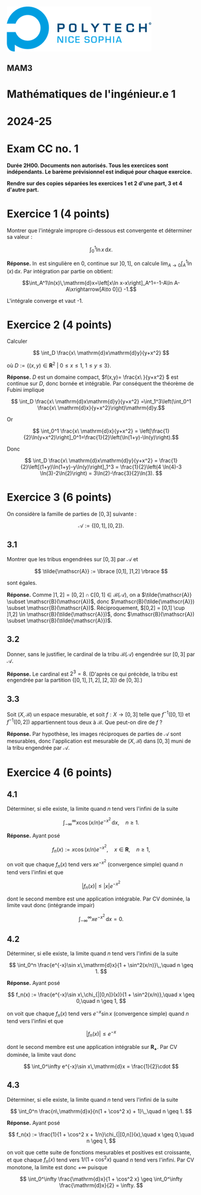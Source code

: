 ![PNS](https://raw.githubusercontent.com/pns-mam/mi1/master/logo-pns.png)

## MAM3

# Mathématiques de l'ingénieur.e 1
# 2024-25
# Exam CC no. 1

**Durée 2H00. Documents non autorisés. Tous les exercices sont indépendants.
Le barème prévisionnel est indiqué pour chaque exercice.**

**Rendre sur des copies séparées les exercices 1 et 2 d'une part, 3 et 4 d'autre part.** 

# Exercice 1 (4 points)
Montrer que l'intégrale impropre ci-dessous est convergente et déterminer sa valeur :

$$ \int_0^1 \ln x\,\mathrm{d}x. $$

**Réponse.** $\ln$ est singulière en 0, continue sur $]0,1]$, on calcule $\lim_{A\to 0}\int_A^1\ln(x)\,\mathrm{d}x$. Par intégration par partie on obtient:

$$\int_A^1\ln(x)\,\mathrm{d}x=\left[x\ln x-x\right]_A^1=-1-A\ln A-A\xrightarrow[A\to 0]{} -1.$$

L'intégrale converge et vaut -1.


# Exercice 2 (4 points)
Calculer

$$ \int_D \frac{x\ \mathrm{d}x\mathrm{d}y}{y+x^2} $$

où $D := \lbrace (x,y) \in \mathbf{R}^2\ |\ 0 \leq x \leq 1,\ 1 \leq y \leq 3 \rbrace$.


**Réponse.** $D$ est un domaine compact, $f(x,y)= \frac{x\ }{y+x^2} $ est continue sur $D$, donc bornée et  intégrable.
Par conséquent the théorème de Fubini implique

$$ \int_D \frac{x\ \mathrm{d}x\mathrm{d}y}{y+x^2} =\int_1^3\left(\int_0^1 \frac{x\ \mathrm{d}x}{y+x^2}\right)\mathrm{d}y.$$

Or

$$ \int_0^1 \frac{x\ \mathrm{d}x}{y+x^2} = \left[\frac{1}{2}\ln(y+x^2)\right]_0^1=\frac{1}{2}\left(\ln(1+y)-\ln(y)\right).$$

Donc 

$$ \int_D \frac{x\ \mathrm{d}x\mathrm{d}y}{y+x^2} =
\frac{1}{2}\left[(1+y)\ln(1+y)-y\ln(y)\right]_1^3 = 
\frac{1}{2}\left(4 \ln(4)-3 \ln(3)-2\ln(2)\right) =
3\ln(2)-\frac{3}{2}\ln(3).
$$

# Exercice 3 (6 points)
On considère la famille de parties de $[0,3]$ suivante :

$$ \mathscr{A} := \lbrace [0,1], [0, 2] \rbrace. $$

## 3.1
Montrer que les tribus engendrées sur $[0,3]$ par $\mathscr{A}$ et

$$ \tilde{\mathscr{A}} := \lbrace [0,1], ]1,2] \rbrace $$

sont égales.

**Réponse.** Comme $]1,2] = [0,2] \cap \complement [0,1] \in \mathscr{B}(\mathscr{A})$,
on a $\tilde{\mathscr{A}} \subset \mathscr{B}(\mathscr{A})$,
donc $\mathscr{B}(\tilde{\mathscr{A}}) \subset \mathscr{B}(\mathscr{A})$.
Réciproquement, $[0,2] = [0,1] \cup ]1,2] \in \mathscr{B}(\tilde{\mathscr{A}})$,
donc $\mathscr{B}(\mathscr{A}) \subset \mathscr{B}(\tilde{\mathscr{A}})$.

## 3.2
Donner, sans le justifier, le cardinal de la tribu $\mathscr{B}(\mathscr{A})$ engendrée sur $[0,3]$ par $\mathscr{A}$.

**Réponse.** Le cardinal est $2^3 = 8$. (D'après ce qui précède, la tribu est engendrée par la partition
$\lbrace [0,1],]1,2],]2,3] \rbrace$ de $[0,3]$.)

## 3.3
Soit $(X,\mathscr{B})$ un espace mesurable, et soit $f : X \to [0,3]$ telle que $f^{-1}([0,1])$ et $f^{-1}([0,2])$ appartiennent tous deux à $\mathscr{B}$. Que peut-on dire de $f$ ? 

**Réponse.** Par hypothèse, les images réciproques de parties de $\mathscr{A}$ sont mesurables, donc l'application est mesurable de $(X,\mathscr{B})$ dans $[0,3]$ muni de la tribu engendrée par $\mathscr{A}$.

# Exercice 4 (6 points)

## 4.1
Déterminer, si elle existe, la limite quand $n$ tend vers l'infini de la suite

$$ \int_{-\infty}^\infty x\cos(x/n)e^{-x^2}\,\mathrm{d}x,\quad n \geq 1. $$

**Réponse.** Ayant posé

$$ f_n(x) := x\cos(x/n)e^{-x^2},\quad x \in \mathbf{R},\quad n \geq 1, $$

on voit que chaque $f_n(x)$ tend vers $xe^{-x^2}$ (convergence simple) quand $n$ tend vers l'infini et que

$$ |f_n(x)| \leq |x|e^{-x^2} $$

dont le second membre est une application intégrable. Par CV dominée, la limite vaut donc (intégrande impair)

$$ \int_{-\infty}^\infty x e^{-x^2}\,\mathrm{d}x = 0. $$

## 4.2
Déterminer, si elle existe, la limite quand $n$ tend vers l'infini de la suite

$$ \int_0^n \frac{e^{-x}\sin x\,\mathrm{d}x}{1 + \sin^2(x/n)}\,,\quad n \geq 1. $$

**Réponse.** Ayant posé

$$ f_n(x) := \frac{e^{-x}\sin x\,\chi_{|[0,n]}(x)}{1 + \sin^2(x/n)},\quad x \geq 0,\quad n \geq 1, $$

on voit que chaque $f_n(x)$ tend vers $e^{-x}\sin x$ (convergence simple) quand $n$ tend vers l'infini et que

$$ |f_n(x)| \leq e^{-x} $$

dont le second membre est une application intégrable sur $\mathbf{R_+}$. Par CV dominée, la limite vaut donc

$$ \int_0^\infty e^{-x}\sin x\,\mathrm{d}x = \frac{1}{2}\cdot $$

## 4.3
Déterminer, si elle existe, la limite quand $n$ tend vers l'infini de la suite

$$ \int_0^n \frac{n\,\mathrm{d}x}{n(1 + \cos^2 x) + 1}\,,\quad n \geq 1. $$

**Réponse.** Ayant posé

$$ f_n(x) := \frac{1}{1 + \cos^2 x + 1/n}\chi_{|[0,n]}(x),\quad x \geq 0,\quad n \geq 1, $$

on voit que cette suite de fonctions mesurables et positives est croissante, et que chaque $f_n(x)$ tend
vers $1/(1 + \cos^2 x)$ quand $n$ tend vers l'infini. Par CV monotone, la limite est donc $+\infty$ puisque

$$ \int_0^\infty \frac{\mathrm{d}x}{1 + \cos^2 x} \geq \int_0^\infty \frac{\mathrm{d}x}{2} = \infty. $$
